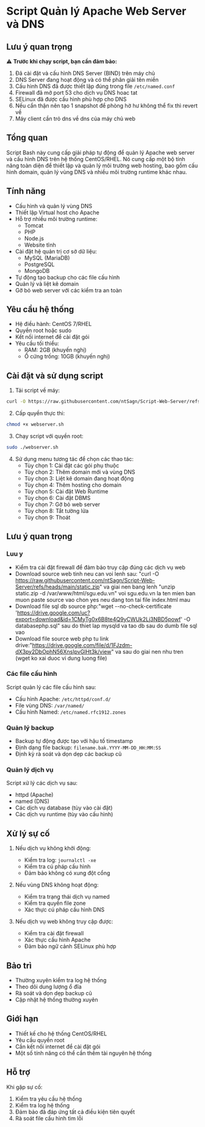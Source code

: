 # Script Quản lý Apache Web Server và DNS

## Lưu ý quan trọng
⚠️ **Trước khi chạy script, bạn cần đảm bảo:**
1. Đã cài đặt và cấu hình DNS Server (BIND) trên máy chủ
2. DNS Server đang hoạt động và có thể phân giải tên miền
3. Cấu hình DNS đã được thiết lập đúng trong file `/etc/named.conf`
4. Firewall đã mở port 53 cho dịch vụ DNS hoac tat
5. SELinux đã được cấu hình phù hợp cho DNS
6. Nếu cẩn thận nên tạo 1 snapshot để phòng hờ hư không thể fix thì revert về
7. Máy client cần trỏ dns về dns của máy chủ web

## Tổng quan
Script Bash này cung cấp giải pháp tự động để quản lý Apache web server và cấu hình DNS trên hệ thống CentOS/RHEL. Nó cung cấp một bộ tính năng toàn diện để thiết lập và quản lý môi trường web hosting, bao gồm cấu hình domain, quản lý vùng DNS và nhiều môi trường runtime khác nhau.

## Tính năng
- Cấu hình và quản lý vùng DNS
- Thiết lập Virtual host cho Apache
- Hỗ trợ nhiều môi trường runtime:
  - Tomcat
  - PHP
  - Node.js
  - Website tĩnh
- Cài đặt hệ quản trị cơ sở dữ liệu:
  - MySQL (MariaDB)
  - PostgreSQL
  - MongoDB
- Tự động tạo backup cho các file cấu hình
- Quản lý và liệt kê domain
- Gỡ bỏ web server với các kiểm tra an toàn

## Yêu cầu hệ thống
- Hệ điều hành: CentOS 7/RHEL
- Quyền root hoặc sudo
- Kết nối internet để cài đặt gói
- Yêu cầu tối thiểu:
  - RAM: 2GB (khuyến nghị)
  - Ổ cứng trống: 10GB (khuyến nghị)

## Cài đặt và sử dụng script
1. Tải script về máy:
```bash
curl -O https://raw.githubusercontent.com/ntSagn/Script-Web-Server/refs/heads/main/webserver.sh
```

2. Cấp quyền thực thi:
```bash
chmod +x webserver.sh
```

3. Chạy script với quyền root:
```bash
sudo ./webserver.sh
```

4. Sử dụng menu tương tác để chọn các thao tác:
   - Tùy chọn 1: Cài đặt các gói phụ thuộc
   - Tùy chọn 2: Thêm domain mới và vùng DNS
   - Tùy chọn 3: Liệt kê domain đang hoạt động
   - Tùy chọn 4: Thêm hosting cho domain
   - Tùy chọn 5: Cài đặt Web Runtime
   - Tùy chọn 6: Cài đặt DBMS
   - Tùy chọn 7: Gỡ bỏ web server
   - Tùy chọn 8: Tắt tường lửa
   - Tùy chọn 9: Thoát

## Lưu ý quan trọng

### Luu y
- Kiểm tra cài đặt firewall để đảm bảo truy cập đúng các dịch vụ web
- Download source web tinh neu can voi lenh sau: "curl -O https://raw.githubusercontent.com/ntSagn/Script-Web-Server/refs/heads/main/static.zip" va giai nen bang lenh "unzip static.zip -d /var/www/html/sgu.edu.vn" voi sgu.edu.vn la ten mien ban muon paste source vao chon yes neu dang ton tai file index.html mau
- Download file sql db source php:"wget --no-check-certificate 'https://drive.google.com/uc?export=download&id=1CMyTg0x6B8te4Q9yCWUk2Lj3NBD5powf' -O databasephp.sql" sau do thiet lap mysqld va tao db sau do dumb file sql vao
- Download file source web php tu link drive:"https://drive.google.com/file/d/1FJzdm-dX3py2DbOphN56XnsIpvGlHt3k/view" va sau do giai nen nhu tren (wget ko xai duoc vi dung luong file)

### Các file cấu hình
Script quản lý các file cấu hình sau:
- Cấu hình Apache: `/etc/httpd/conf.d/`
- File vùng DNS: `/var/named/`
- Cấu hình Named: `/etc/named.rfc1912.zones`

### Quản lý backup
- Backup tự động được tạo với hậu tố timestamp
- Định dạng file backup: `filename.bak.YYYY-MM-DD_HH:MM:SS`
- Định kỳ rà soát và dọn dẹp các backup cũ

### Quản lý dịch vụ
Script xử lý các dịch vụ sau:
- httpd (Apache)
- named (DNS)
- Các dịch vụ database (tùy vào cài đặt)
- Các dịch vụ runtime (tùy vào cấu hình)

## Xử lý sự cố
1. Nếu dịch vụ không khởi động:
   - Kiểm tra log: `journalctl -xe`
   - Kiểm tra cú pháp cấu hình
   - Đảm bảo không có xung đột cổng

2. Nếu vùng DNS không hoạt động:
   - Kiểm tra trạng thái dịch vụ named
   - Kiểm tra quyền file zone
   - Xác thực cú pháp cấu hình DNS

3. Nếu dịch vụ web không truy cập được:
   - Kiểm tra cài đặt firewall
   - Xác thực cấu hình Apache
   - Đảm bảo ngữ cảnh SELinux phù hợp

## Bảo trì
- Thường xuyên kiểm tra log hệ thống
- Theo dõi dung lượng ổ đĩa
- Rà soát và dọn dẹp backup cũ
- Cập nhật hệ thống thường xuyên

## Giới hạn
- Thiết kế cho hệ thống CentOS/RHEL
- Yêu cầu quyền root
- Cần kết nối internet để cài đặt gói
- Một số tính năng có thể cần thêm tài nguyên hệ thống

## Hỗ trợ
Khi gặp sự cố:
1. Kiểm tra yêu cầu hệ thống
2. Kiểm tra log hệ thống
3. Đảm bảo đã đáp ứng tất cả điều kiện tiên quyết
4. Rà soát file cấu hình tìm lỗi

